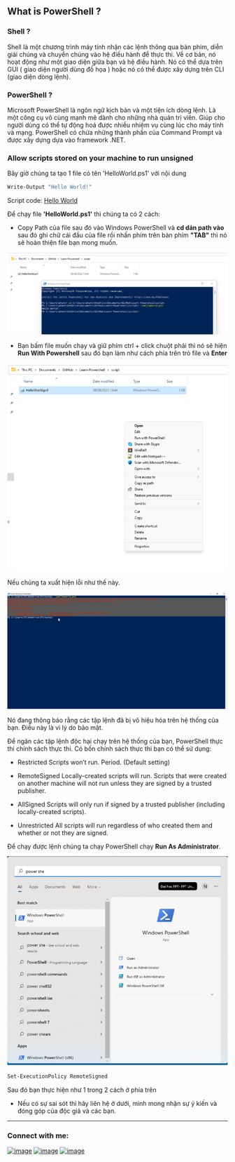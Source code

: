 <h2 align="left"><b>What is PowerShell ?</b></h2>
<h3 align= "left"><b>Shell ? </b></h3>
Shell là một chương trình máy tính nhận các lệnh thông qua bàn phím, diễn giải chúng và chuyển chúng vào hệ điều hành để thực thi. Về cơ bản, nó hoạt động như một giao diện giữa bạn và hệ điều hành. Nó có thể dựa trên GUI ( giao diện người dùng đồ họa ) hoặc nó có thể được xây dựng trên CLI (giao diện dòng lệnh).

<h3 align= "left"><b>PowerShell ? </b></h3>
Microsoft PowerShell là ngôn ngữ kịch bản và một tiện ích dòng lệnh. Là một công cụ vô cùng mạnh mẽ dành cho những nhà quản trị viên. Giúp cho người dùng có thể tự động hoá được nhiều nhiệm vụ cùng lúc cho máy tính và mạng. PowerShell có chứa những thành phần của Command Prompt và được xây dựng dựa vào framework .NET.

<h3 align="left"><b>Allow scripts stored on your machine to run unsigned</b></h3>
Bây giờ chúng ta tạo 1 file có tên 'HelloWorld.ps1' với nội dung 

```bash
Write-Output "Hello World!"
```
Script code: <a href="../script/HelloWorld.ps1"> Hello World </a>

Để chạy file **'HelloWorld.ps1'** thì chúng ta có 2 cách:

- Copy Path của file sau đó vào Windows PowerShell và **cd dán path vào** sau đó ghi chữ cái đầu của file rồi nhấn phím trên bàn phím **"TAB"** thì nó sẽ hoàn thiện file bạn mong muốn.
<p align="left"><img src="/img/2.png" alt="Run"></p>

- Bạn bấm file muốn chạy và giữ phím ctrl + click chuột phải thì nó sẽ hiện **Run With Powershell** sau đó bạn làm như cách phía trên trỏ file và **Enter**
<p align="left"><img src="/img/3.png" alt="Run"></p>

Nếu chúng ta xuất hiện lỗi như thế này. 

<p align="left"><img src="/img/errorPowershell.png" alt="error run PowerShell"></p>

Nó đang thông báo rằng các tập lệnh đã bị vô hiệu hóa trên hệ thống của bạn. Điều này là vì lý do bảo mật.

Để ngăn các tập lệnh độc hại chạy trên hệ thống của bạn, PowerShell thực thi chính sách thực thi. Có bốn chính sách thực thi bạn có thể sử dụng:

- Restricted        Scripts won’t run. Period. (Default setting)

- RemoteSigned      Locally-created scripts will run. Scripts that were created on another machine will not run unless they are signed by a trusted publisher.

- AllSigned     Scripts will only run if signed by a trusted publisher (including locally-created scripts).

- Unrestricted      All scripts will run regardless of who created them and whether or not they are signed.

Để chạy được lệnh chúng ta chạy PowerShell chạy **Run As Administrator**.
<p align="left"><img src="/img/1.png" alt="Run PowerShell As Administrator"></p>

```bash
Set-ExecutionPolicy RemoteSigned
```

Sau đó bạn thực hiện như 1 trong 2 cách ở phía trên 

* Nếu có sự sai sót thì hãy liên hệ ở dưới, mình mong nhận sự ý kiến và đóng góp của độc giả và các bạn.

<hr>
<!-- Connect with me -->
<h3 align="left">Connect with me:</h3>
<div align="left">

[![image](https://img.shields.io/badge/Facebook-1877F2?style=for-the-badge&logo=facebook&logoColor=white)](https://www.facebook.com/namhikelo)
[![image](https://img.shields.io/badge/LinkedIn-0077B5?style=for-the-badge&logo=linkedin&logoColor=white)](https://www.linkedin.com/in/namkelo)
[![image](https://img.shields.io/badge/Gmail-D14836?style=for-the-badge&logo=gmail&logoColor=white)](mailto:namphanhoang20@gmail.com)

</div>